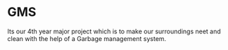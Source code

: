 # GMS
Its our 4th year major project which is to make our surroundings neet and clean with the help of a Garbage management system.

